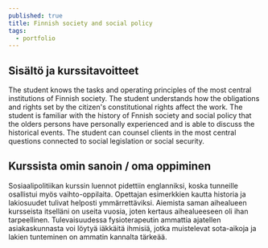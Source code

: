 ```yaml
---
published: true
title: Finnish society and social policy
tags:
  - portfolio
---
```

## Sisältö ja kurssitavoitteet
The student knows the tasks and operating principles of the most central institutions of Finnish society. The student understands how the obligations and rights set by the citizen's constitutional rights affect the work. The student is familiar with the history of Fnnish society and social policy that the olders persons have personally experienced and is able to discuss the historical events. The student can counsel clients in the most central questions connected to social legislation or social security.

## Kurssista omin sanoin / oma oppiminen
Sosiaalipolitiikan kurssin luennot pidettiin englanniksi, koska tunneille osallistui myös vaihto-oppilaita. Opettajan esimerkkien kautta  historia ja lakiosuudet tulivat helposti ymmärrettäviksi. Aiemista saman aihealueen kursseista itselläni on useita vuosia, joten kertaus aihealueeseen oli ihan tarpeellinen. Tulevaisuudessa fysioterapeutin ammattia ajatellen asiakaskunnasta voi löytyä iäkkäitä ihmisiä, jotka muistelevat sota-aikoja ja lakien tunteminen on ammatin kannalta tärkeää.
